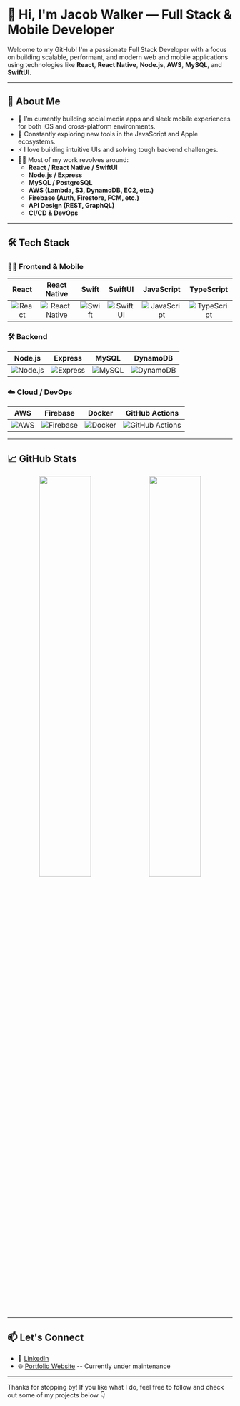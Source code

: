 # 👋 Hi, I'm Jacob Walker — Full Stack & Mobile Developer

Welcome to my GitHub! I'm a passionate Full Stack Developer with a focus on building scalable, performant, and modern web and mobile applications using technologies like **React**, **React Native**, **Node.js**, **AWS**, **MySQL**, and **SwiftUI**.

---

## 🚀 About Me

- 🔭 I’m currently building social media apps and sleek mobile experiences for both iOS and cross-platform environments.  
- 🌱 Constantly exploring new tools in the JavaScript and Apple ecosystems.  
- ⚡ I love building intuitive UIs and solving tough backend challenges.  
- 👨‍💻 Most of my work revolves around:
  - **React / React Native / SwiftUI**
  - **Node.js / Express**
  - **MySQL / PostgreSQL**
  - **AWS (Lambda, S3, DynamoDB, EC2, etc.)**
  - **Firebase (Auth, Firestore, FCM, etc.)**
  - **API Design (REST, GraphQL)**
  - **CI/CD & DevOps**

---

## 🛠 Tech Stack

### 🧑‍💻 Frontend & Mobile
| React | React Native | Swift | SwiftUI | JavaScript | TypeScript |
|:--:|:--:|:--:|:--:|:--:|:--:|
| ![React](https://img.shields.io/badge/-React-61DAFB?logo=react&logoColor=white&style=flat-square) | ![React Native](https://img.shields.io/badge/-React%20Native-61DAFB?logo=react&logoColor=white&style=flat-square) | ![Swift](https://img.shields.io/badge/-Swift-FA7343?logo=swift&logoColor=white&style=flat-square) | ![SwiftUI](https://img.shields.io/badge/-SwiftUI-000000?logo=swift&logoColor=white&style=flat-square) | ![JavaScript](https://img.shields.io/badge/-JavaScript-F7DF1E?logo=javascript&logoColor=black&style=flat-square) | ![TypeScript](https://img.shields.io/badge/-TypeScript-3178C6?logo=typescript&logoColor=white&style=flat-square) |

### 🛠 Backend
| Node.js | Express | MySQL | DynamoDB |
|:--:|:--:|:--:|:--:|
| ![Node.js](https://img.shields.io/badge/-Node.js-339933?logo=node.js&logoColor=white&style=flat-square) | ![Express](https://img.shields.io/badge/-Express.js-000000?logo=express&logoColor=white&style=flat-square) | ![MySQL](https://img.shields.io/badge/-MySQL-4479A1?logo=mysql&logoColor=white&style=flat-square) | ![DynamoDB](https://img.shields.io/badge/-DynamoDB-4053D6?logo=amazon-dynamodb&logoColor=white&style=flat-square) |

### ☁️ Cloud / DevOps
| AWS | Firebase | Docker | GitHub Actions |
|:--:|:--:|:--:|:--:|
| ![AWS](https://img.shields.io/badge/-AWS-232F3E?logo=amazon-aws&logoColor=white&style=flat-square) | ![Firebase](https://img.shields.io/badge/-Firebase-FFCA28?logo=firebase&logoColor=white&style=flat-square) | ![Docker](https://img.shields.io/badge/-Docker-2496ED?logo=docker&logoColor=white&style=flat-square) | ![GitHub Actions](https://img.shields.io/badge/-GitHub%20Actions-2088FF?logo=github-actions&logoColor=white&style=flat-square) |


---

## 📈 GitHub Stats

<p align="center">
  <img src="https://github-readme-stats.vercel.app/api?username=JacobWalkerGitHub&show_icons=true&theme=radical" width="48%" />
  <img src="[https://github-readme-streak-stats.herokuapp.com?user=JacobWalkerGitHub&theme=radical&hide_border=false](https://github-readme-stats.vercel.app/api?username=JacobWalkerGitHub&show_icons=true&theme=radical)" width="48%" />
</p>

---

## 📫 Let's Connect

- 💼 [LinkedIn](https://www.linkedin.com/in/jacob-walker-772397250/)
- 🌐 [Portfolio Website](https://TheWalkerTech) -- Currently under maintenance 
<!-- - 🐦 [Twitter/X](https://twitter.com/YOUR_HANDLE)
- ✉️ Reach me at: `Please DM me on X` -->

---

Thanks for stopping by! If you like what I do, feel free to follow and check out some of my projects below 👇
